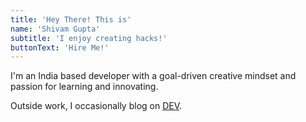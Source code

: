 ```yaml
---
title: 'Hey There! This is'
name: 'Shivam Gupta'
subtitle: 'I enjoy creating hacks!'
buttonText: 'Hire Me!'
---
```


I'm an India based developer with a goal-driven creative mindset and passion for learning and innovating.

Outside work, I occasionally blog on [DEV](https://dev.to/thisisshivamgupta).
